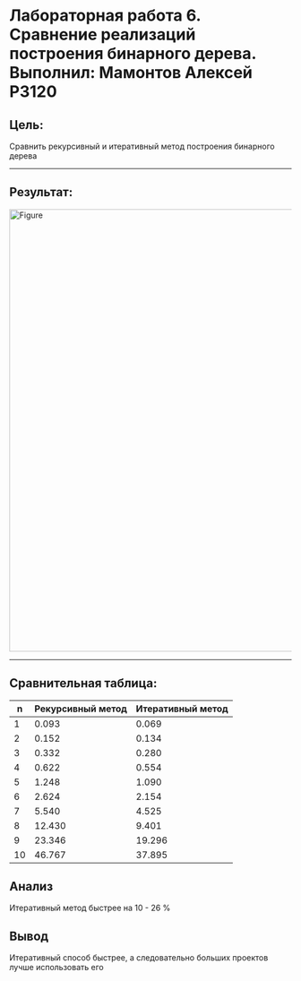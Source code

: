 # Лабораторная работа 6. Сравнение реализаций построения бинарного дерева. Выполнил: Мамонтов Алексей P3120

## Цель:

Сравнить рекурсивный и итеративный метод построения бинарного дерева

---

## Результат:
<img width="1189" height="790" alt="Figure" src="https://github.com/user-attachments/assets/97e4b350-eeee-4ad5-a91a-e4896e8e6080" />

---

## Сравнительная таблица:
|  n    |     Рекурсивный метод       |    Итеративный метод      |
|-------|-----------------------------|---------------------------|
|   1   |           0.093             |           0.069           |
|   2   |           0.152             |           0.134           |
|   3   |           0.332             |           0.280           |
|   4   |           0.622             |           0.554           |
|   5   |           1.248             |           1.090           |
|   6   |           2.624             |           2.154           |
|   7   |           5.540             |           4.525           |
|   8   |          12.430             |           9.401           |
|   9   |          23.346             |          19.296           |
|   10  |          46.767             |          37.895           |

## Анализ
Итеративный метод быстрее на 10 - 26 %

## Вывод
Итеративный способ быстрее, а следовательно больших проектов лучше использовать его
